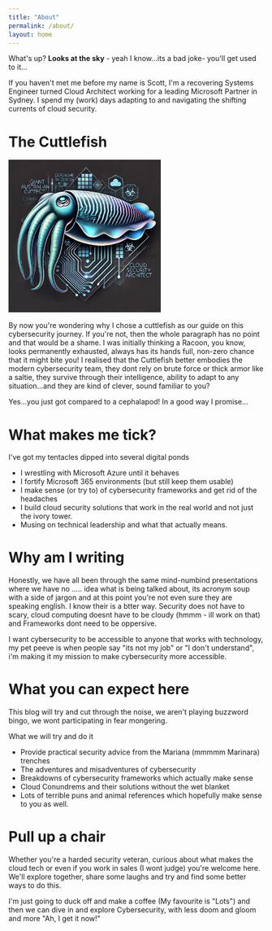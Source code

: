 ```yaml
---
title: "About"
permalink: /about/
layout: home
---
```


What's up? **Looks at the sky** - yeah I know...its a bad joke- you'll get used to it...

If you haven't met me before my name is Scott, I'm a recovering Systems Engineer turned Cloud Architect working for a leading Microsoft Partner in Sydney. I spend my (work) days adapting to and navigating the shifting currents of cloud security.

# The Cuttlefish

<img src="/assets/images/Cuttlefish.jpg" alt="The Cuttlefish" width="300">

By now you're wondering why I chose a cuttlefish as our guide on this cybersecurity journey. If you're not, then the whole paragraph has no point and that would be a shame. I was initially thinking a Racoon, you know, looks permanently exhausted, always has its hands full, non-zero chance that it might bite you! I realised that the Cuttlefish better embodies the modern cybersecurity team, they dont rely on brute force or thick armor like a saltie, they survive through their intelligence, ability to adapt to any situation...and they are kind of clever, sound familiar to you?

Yes...you just got compared to a cephalapod! In a good way I promise...

# What makes me tick?

I've got my tentacles dipped into several digital ponds
- I wrestling with Microsoft Azure until it behaves
- I fortify Microsoft 365 environments (but still keep them usable)
- I make sense (or try to) of cybersecurity frameworks and get rid of the headaches
- I build cloud security solutions that work in the real world and not just the ivory tower.
- Musing on technical leadership and what that actually means.

# Why am I writing

Honestly, we have all been through the same mind-numbind presentations where we have no ..... idea what is being talked about, its acronym soup with a side of jargon and at this point you're not even sure they are speaking english. I know their is a btter way. Security does not have to scary, cloud computing doesnt have to be cloudy (hmmm - ill work on that) and Frameworks dont need to be oppersive.

I want cybersecurity to be accessible to anyone that works with technology, my pet peeve is when people say "its not my job" or "I don't understand", i'm making it my mission to make cybersecurity more accessible.

# What you can expect here

This blog will try and cut through the noise, we aren't playing buzzword bingo, we wont participating in fear mongering.

What we will try and do it

- Provide practical security advice from the Mariana (mmmmm Marinara) trenches
- The adventures and misadventures of cybersecurity
- Breakdowns of cybersecurity frameworks which actually make sense
- Cloud Conundrems and their solutions without the wet blanket
- Lots of terrible puns and animal references which hopefully make sense to you as well.

# Pull up a chair

Whether you're a harded security veteran, curious about what makes the cloud tech or even if you work in sales (I wont judge) you're welcome here. We'll explore together, share some laughs and try and find some better ways to do this.

I'm just going to duck off and make a coffee (My favourite is "Lots") and then we can dive in and explore Cybersecurity, with less doom and gloom and more "Ah, I get it now!"